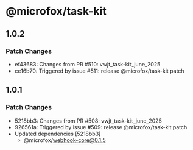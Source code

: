 # @microfox/task-kit

## 1.0.2

### Patch Changes

- ef43683: Changes from PR #510: vwjt_task-kit_june_2025
- ce16b70: Triggered by issue #511: release @microfox/task-kit patch

## 1.0.1

### Patch Changes

- 5218bb3: Changes from PR #508: vwjt_task-kit_june_2025
- 926561a: Triggered by issue #509: release @microfox/task-kit patch
- Updated dependencies [5218bb3]
  - @microfox/webhook-core@0.1.5
